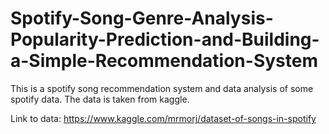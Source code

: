 # Spotify-Song-Genre-Analysis-Popularity-Prediction-and-Building-a-Simple-Recommendation-System
This is a spotify song recommendation system and data analysis of some spotify data. The data is taken from kaggle.

Link to data:
https://www.kaggle.com/mrmorj/dataset-of-songs-in-spotify
